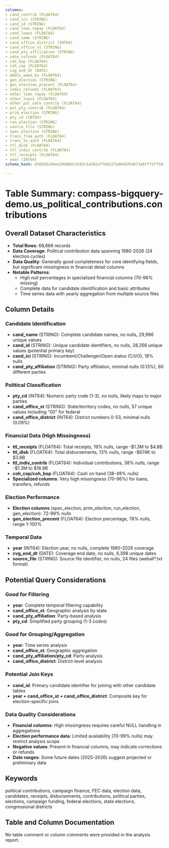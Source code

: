 ```yaml
---
columns:
- cand_contrib (FLOAT64)
- cand_ici (STRING)
- cand_id (STRING)
- cand_loan_repay (FLOAT64)
- cand_loans (FLOAT64)
- cand_name (STRING)
- cand_office_district (INT64)
- cand_office_st (STRING)
- cand_pty_affiliation (STRING)
- cmte_refunds (FLOAT64)
- coh_bop (FLOAT64)
- coh_cop (FLOAT64)
- cvg_end_dt (DATE)
- debts_owed_by (FLOAT64)
- gen_election (STRING)
- gen_election_precent (FLOAT64)
- indiv_refunds (FLOAT64)
- other_loan_repay (FLOAT64)
- other_loans (FLOAT64)
- other_pol_cmte_contrib (FLOAT64)
- pol_pty_contrib (FLOAT64)
- prim_election (STRING)
- pty_cd (INT64)
- run_election (STRING)
- source_file (STRING)
- spec_election (STRING)
- trans_from_auth (FLOAT64)
- trans_to_auth (FLOAT64)
- ttl_disb (FLOAT64)
- ttl_indiv_contrib (FLOAT64)
- ttl_receipts (FLOAT64)
- year (INT64)
schema_hash: d38593c04ee29d00dc4293c1e582aff8d127ad64d764673a6fff2ff5844400bd

---
```

# Table Summary: compass-bigquery-demo.us_political_contributions.contributions

## Overall Dataset Characteristics

- **Total Rows**: 68,666 records
- **Data Coverage**: Political contribution data spanning 1980-2026 (24 election cycles)
- **Data Quality**: Generally good completeness for core identifying fields, but significant missingness in financial detail columns
- **Notable Patterns**: 
  - High null percentages in specialized financial columns (70-96% missing)
  - Complete data for candidate identification and basic attributes
  - Time series data with yearly aggregation from multiple source files

## Column Details

### Candidate Identification
- **cand_name** (STRING): Complete candidate names, no nulls, 29,986 unique values
- **cand_id** (STRING): Unique candidate identifiers, no nulls, 28,356 unique values (potential primary key)
- **cand_ici** (STRING): Incumbent/Challenger/Open status (C/I/O), 18% nulls
- **cand_pty_affiliation** (STRING): Party affiliation, minimal nulls (0.13%), 80 different parties

### Political Classification
- **pty_cd** (INT64): Numeric party code (1-3), no nulls, likely maps to major parties
- **cand_office_st** (STRING): State/territory codes, no nulls, 57 unique values including "00" for federal
- **cand_office_district** (INT64): District numbers 0-53, minimal nulls (0.09%)

### Financial Data (High Missingness)
- **ttl_receipts** (FLOAT64): Total receipts, 19% nulls, range -$1.3M to $4.8B
- **ttl_disb** (FLOAT64): Total disbursements, 13% nulls, range -$674K to $3.8B
- **ttl_indiv_contrib** (FLOAT64): Individual contributions, 38% nulls, range -$1.3M to $18.9B
- **coh_cop/coh_bop** (FLOAT64): Cash on hand (38-49% nulls)
- **Specialized columns**: Very high missingness (70-96%) for loans, transfers, refunds

### Election Performance
- **Election columns** (spec_election, prim_election, run_election, gen_election): 72-99% nulls
- **gen_election_precent** (FLOAT64): Election percentage, 78% nulls, range 1-100%

### Temporal Data
- **year** (INT64): Election year, no nulls, complete 1980-2026 coverage
- **cvg_end_dt** (DATE): Coverage end date, no nulls, 6,398 unique dates
- **source_file** (STRING): Source file identifier, no nulls, 24 files (weball*.txt format)

## Potential Query Considerations

### Good for Filtering
- **year**: Complete temporal filtering capability
- **cand_office_st**: Geographic analysis by state
- **cand_pty_affiliation**: Party-based analysis
- **pty_cd**: Simplified party grouping (1-3 codes)

### Good for Grouping/Aggregation
- **year**: Time series analysis
- **cand_office_st**: Geographic aggregation
- **cand_pty_affiliation/pty_cd**: Party analysis
- **cand_office_district**: District-level analysis

### Potential Join Keys
- **cand_id**: Primary candidate identifier for joining with other candidate tables
- **year + cand_office_st + cand_office_district**: Composite key for election-specific joins

### Data Quality Considerations
- **Financial columns**: High missingness requires careful NULL handling in aggregations
- **Election performance data**: Limited availability (70-99% nulls) may restrict analysis scope
- **Negative values**: Present in financial columns, may indicate corrections or refunds
- **Date ranges**: Some future dates (2025-2026) suggest projected or preliminary data

## Keywords
political contributions, campaign finance, FEC data, election data, candidates, receipts, disbursements, contributions, political parties, elections, campaign funding, federal elections, state elections, congressional districts

## Table and Column Documentation
No table comment or column comments were provided in the analysis report.